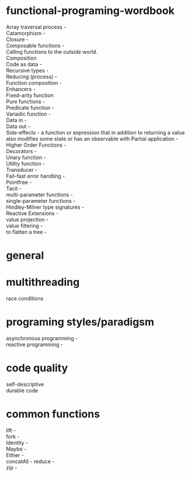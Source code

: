 # functional-programing-wordbook

Array traversal process - </br>
Catamorphism - </br>
Closure - </br>
Composable functions - </br>
Calling functions to the outside world. </br>
Composition </br>
Code as data - </br>
Recursive types - </br>
Reducing (process) - </br>
Function composition - </br>
Enhancers - </br>
Fixed-arity function </br>
Pure functions - </br>
Predicate function - </br>
Variadic function - </br>
Data in - </br>
Data out - </br>
Side-effects - a function or expression that in addition to returning a value also modifies some state or has an observable with 
Partial application - </br>
Higher Order Functions - </br>
Decorators - </br>
Unary function - </br>
Utility function - </br> 
Transducer - </br>
Fail-fast error handling - </br>
Pointfree - </br>
Tacit - </br>
multi-parameter functions - </br>
single-parameter functions - </br>
Hindley-Milner type signatures - </br>
Reactive Extensions - </br>
value projection - </br>
value filtering - </br>
to flatten a tree - </br>

# general



# multithreading

race conditions

# programing styles/paradigsm

 asynchronous programming - </br>
 reactive programming - </br>
 
# code quality

self-descriptive </br>
durable code </br>

# common functions

lift - </br>
fork - </br>
Identity - </br>
Maybe - </br>
Either - </br>
concatAll - </brr>
reduce - </br>
zip - </br>

